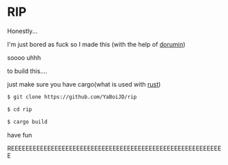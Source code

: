 # RIP

Honestly...

I'm just bored as fuck so I made this (with the help of [dorumin](https://github.com/dorumin))

soooo uhhh

to build this....

just make sure you have cargo(what is used with [rust](https://www.rust-lang.org/))

```bash
$ git clone https://github.com/YaBoiJD/rip

$ cd rip

$ cargo build
```

have fun


REEEEEEEEEEEEEEEEEEEEEEEEEEEEEEEEEEEEEEEEEEEEEEEEEEEEEEEEEEE
